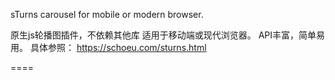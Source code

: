 sTurns carousel for mobile or modern browser.

原生js轮播图插件，不依赖其他库
适用于移动端或现代浏览器。
API丰富，简单易用。
具体参照：
https://schoeu.com/sturns.html

====
